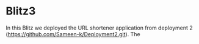 # Blitz3
In this Blitz we deployed the URL shortener application from deployment 2 (https://github.com/Sameen-k/Deployment2.git).
The 
